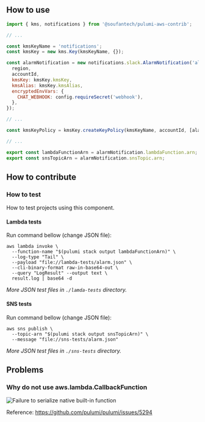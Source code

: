 How to use
----------

```javascript
import { kms, notifications } from '@soufantech/pulumi-aws-contrib';

// ...

const kmsKeyName = 'notifications';
const kmsKey = new kms.Key(kmsKeyName, {});

const alarmNotification = new notifications.slack.AlarmNotification('alarm-notifications', {
  region,
  accountId,
  kmsKey: kmsKey.kmsKey,
  kmsAlias: kmsKey.kmsAlias,
  encryptedEnvVars: {
    CHAT_WEBHOOK: config.requireSecret('webhook'),
  },
});

// ...

const kmsKeyPolicy = kmsKey.createKeyPolicy(kmsKeyName, accountId, [alarmNotification.iamRole]);

// ...

export const lambdaFunctionArn = alarmNotification.lambdaFunction.arn;
export const snsTopicArn = alarmNotification.snsTopic.arn;
```

How to contribute
-----------------

### How to test

How to test projects using this component.

#### Lambda tests

Run command bellow (change JSON file):

```shell
aws lambda invoke \
  --function-name "$(pulumi stack output lambdaFunctionArn)" \
  --log-type "Tail" \
  --payload "file://lambda-tests/alarm.json" \
  --cli-binary-format raw-in-base64-out \
  --query "LogResult" --output text \
  result.log | base64 -d
```

*More JSON test files in `./lamda-tests` directory.*

#### SNS tests

Run command bellow (change JSON file):

```shell
aws sns publish \
  --topic-arn "$(pulumi stack output snsTopicArn)" \
  --message "file://sns-tests/alarm.json"
```

*More JSON test files in `./sns-tests` directory.*

Problems
--------

### Why do not use aws.lambda.CallbackFunction

![Failure to serialize native built-in function](docs/aws-lambda-callbackfunction.png)

Reference: https://github.com/pulumi/pulumi/issues/5294